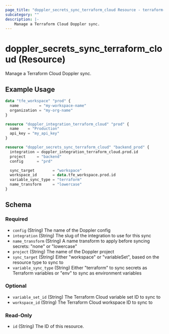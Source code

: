 ```yaml
---
page_title: "doppler_secrets_sync_terraform_cloud Resource - terraform-provider-doppler"
subcategory: ""
description: |-
	Manage a Terraform Cloud Doppler sync.
---
```


# doppler_secrets_sync_terraform_cloud (Resource)

Manage a Terraform Cloud Doppler sync.

## Example Usage

```terraform
data "tfe_workspace" "prod" {
  name         = "my-workspace-name"
  organization = "my-org-name"
}

resource "doppler_integration_terraform_cloud" "prod" {
  name    = "Production"
  api_key = "my_api_key"
}

resource "doppler_secrets_sync_terraform_cloud" "backend_prod" {
  integration = doppler_integration_terraform_cloud.prod.id
  project     = "backend"
  config      = "prd"

  sync_target        = "workspace"
  workspace_id       = data.tfe_workspace.prod.id
  variable_sync_type = "terraform"
  name_transform     = "lowercase"
}
```

<!-- schema generated by tfplugindocs -->
## Schema

### Required

- `config` (String) The name of the Doppler config
- `integration` (String) The slug of the integration to use for this sync
- `name_transform` (String) A name transform to apply before syncing secrets: "none" or "lowercase"
- `project` (String) The name of the Doppler project
- `sync_target` (String) Either "workspace" or "variableSet", based on the resource type to sync to
- `variable_sync_type` (String) Either "terraform" to sync secrets as Terraform variables or "env" to sync as environment variables

### Optional

- `variable_set_id` (String) The Terraform Cloud variable set ID to sync to
- `workspace_id` (String) The Terraform Cloud workspace ID to sync to

### Read-Only

- `id` (String) The ID of this resource.
